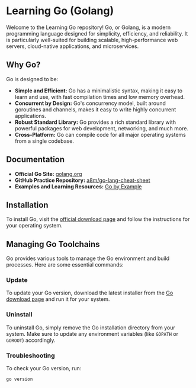 # Learning Go (Golang)

Welcome to the Learning Go repository! Go, or Golang, is a modern programming language designed for simplicity, efficiency, and reliability. It is particularly well-suited for building scalable, high-performance web servers, cloud-native applications, and microservices.

## Why Go?

Go is designed to be:

- **Simple and Efficient:** Go has a minimalistic syntax, making it easy to learn and use, with fast compilation times and low memory overhead.
- **Concurrent by Design:** Go's concurrency model, built around goroutines and channels, makes it easy to write highly concurrent applications.
- **Robust Standard Library:** Go provides a rich standard library with powerful packages for web development, networking, and much more.
- **Cross-Platform:** Go can compile code for all major operating systems from a single codebase.
  
## Documentation

- **Official Go Site:** [golang.org](https://golang.org/doc/)
- **GitHub Practice Repository:** [a8m/go-lang-cheat-sheet](https://github.com/a8m/go-lang-cheat-sheet)
- **Examples and Learning Resources:** [Go by Example](https://gobyexample.com/)

## Installation

To install Go, visit the [official download page](https://golang.org/dl/) and follow the instructions for your operating system.

## Managing Go Toolchains

Go provides various tools to manage the Go environment and build processes. Here are some essential commands:

### Update

To update your Go version, download the latest installer from the [Go download page](https://golang.org/dl/) and run it for your system.

### Uninstall

To uninstall Go, simply remove the Go installation directory from your system. Make sure to update any environment variables (like `GOPATH` or `GOROOT`) accordingly.

### Troubleshooting

To check your Go version, run:

```bash
go version
